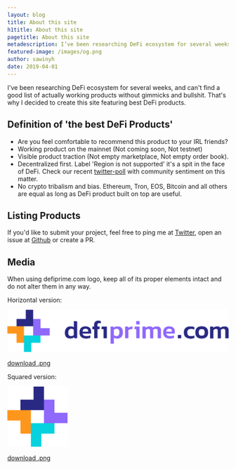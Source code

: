 ```yaml
---
layout: blog
title: About this site
h1title: About this site
pagetitle: About this site   
metadescription: I’ve been researching DeFi ecosystem for several weeks, and can’t find a good list of actually working products without gimmicks and bullshit.
featured-image: /images/og.png
author: sawinyh
date: 2019-04-01
---
```


I've been researching DeFi ecosystem for several weeks, and can't find a good list of actually working products without gimmicks and bullshit. That's why I decided to create this site featuring best DeFi products.

## Definition of 'the best DeFi Products'
* Are you feel comfortable to recommend this product to your IRL friends?
* Working product on the mainnet (Not coming soon, Not testnet)
* Visible product traction (Not empty marketplace, Not empty order book).   
* Decentralized first. Label 'Region is not supported' it's a spit in the face of DeFi. Check our recent [twitter-poll](https://twitter.com/defiprime/status/1130890433821724672) with community sentiment on this matter.
* No crypto tribalism and bias. Ethereum, Tron, EOS, Bitcoin and all others are equal as long as DeFi product built on top are useful.

## Listing Products

If you'd like to submit your project, feel free to ping me at [Twitter](https://twitter.com/defiprime), open an issue at [Github](https://github.com/sneg55/defiprime) or create a PR.

## Media

When using defiprime.com logo, keep all of its proper elements intact and do not alter them in any way.  

Horizontal version:

![](/images/defiprime-logo.png)

[download .png](/images/defiprime-logo-hires.png)

Squared version:

![](/images/defiprime-logo2.png)

[download .png](/images/defiprime-logo-hires2.png)
